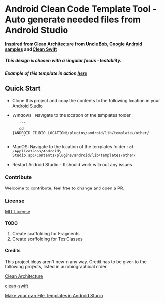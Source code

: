 #  Android Clean Code Template Tool - Auto generate needed files from Android Studio
#### Inspired from [Clean Architecture][1] from Uncle Bob, [Google Android samples][3]  and [Clean Swift][2]
##### This design is chosen with a singular focus - testablity.
##### Example of this template in action [here][5]

## Quick Start
*  Clone this project and copy the contents to the following location in your Android Studio

* Windows : Navigate to the location of the templates folder :  

         ```
         cd {ANDROID_STUDIO_LOCATION}/plugins/android/lib/templates/other/
         ```

* MacOS:  Navigate to the location of the templates folder :
        ```
        cd /Applications/Android\ Studio.app/Contents/plugins/android/lib/templates/other/
        ```

*  Restart Android Studio - It should work with out any issues


### Contribute
Welcome to contribute, feel free to change and open a PR.

### License
[MIT License][6]

#### TODO
1. Create scaffolding for Fragments
2. Create scaffolding for TestClasses



#### Credits
This project ideas aren't new in any way. Credit has to be given to the following projects, listed in autobiographical order.

[Clean Architecture][1]

[clean-swift][2]

[Make your own File Templates in Android Studio][4]



[1]: https://8thlight.com/blog/uncle-bob/2012/08/13/the-clean-architecture.html
[2]: http://clean-swift.com
[3]: https://github.com/googlesamples/android-testing
[4]: https://riggaroo.co.za/custom-file-templates-android-studio/
[5]: https://github.com/kmmraj/android-clean-code
[6]: ./LICENSE
